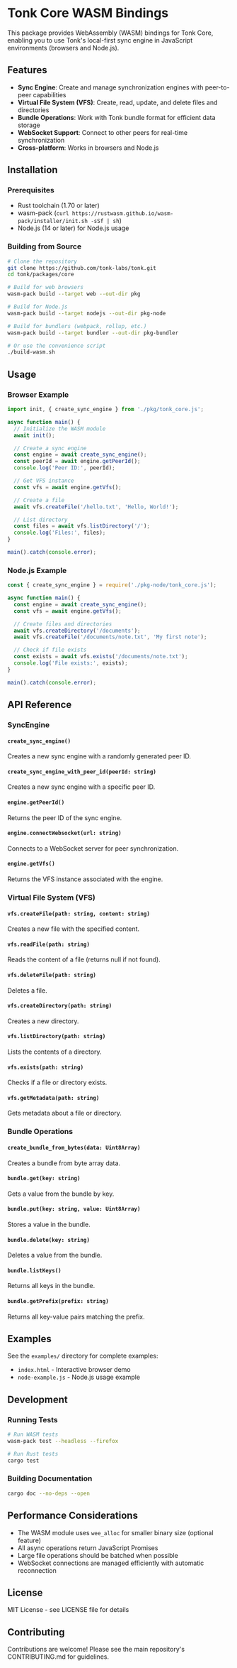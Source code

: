 # Tonk Core WASM Bindings

This package provides WebAssembly (WASM) bindings for Tonk Core, enabling you to use Tonk's
local-first sync engine in JavaScript environments (browsers and Node.js).

## Features

- **Sync Engine**: Create and manage synchronization engines with peer-to-peer capabilities
- **Virtual File System (VFS)**: Create, read, update, and delete files and directories
- **Bundle Operations**: Work with Tonk bundle format for efficient data storage
- **WebSocket Support**: Connect to other peers for real-time synchronization
- **Cross-platform**: Works in browsers and Node.js

## Installation

### Prerequisites

- Rust toolchain (1.70 or later)
- wasm-pack (`curl https://rustwasm.github.io/wasm-pack/installer/init.sh -sSf | sh`)
- Node.js (14 or later) for Node.js usage

### Building from Source

```bash
# Clone the repository
git clone https://github.com/tonk-labs/tonk.git
cd tonk/packages/core

# Build for web browsers
wasm-pack build --target web --out-dir pkg

# Build for Node.js
wasm-pack build --target nodejs --out-dir pkg-node

# Build for bundlers (webpack, rollup, etc.)
wasm-pack build --target bundler --out-dir pkg-bundler

# Or use the convenience script
./build-wasm.sh
```

## Usage

### Browser Example

```javascript
import init, { create_sync_engine } from './pkg/tonk_core.js';

async function main() {
  // Initialize the WASM module
  await init();

  // Create a sync engine
  const engine = await create_sync_engine();
  const peerId = await engine.getPeerId();
  console.log('Peer ID:', peerId);

  // Get VFS instance
  const vfs = await engine.getVfs();

  // Create a file
  await vfs.createFile('/hello.txt', 'Hello, World!');

  // List directory
  const files = await vfs.listDirectory('/');
  console.log('Files:', files);
}

main().catch(console.error);
```

### Node.js Example

```javascript
const { create_sync_engine } = require('./pkg-node/tonk_core.js');

async function main() {
  const engine = await create_sync_engine();
  const vfs = await engine.getVfs();

  // Create files and directories
  await vfs.createDirectory('/documents');
  await vfs.createFile('/documents/note.txt', 'My first note');

  // Check if file exists
  const exists = await vfs.exists('/documents/note.txt');
  console.log('File exists:', exists);
}

main().catch(console.error);
```

## API Reference

### SyncEngine

#### `create_sync_engine()`

Creates a new sync engine with a randomly generated peer ID.

#### `create_sync_engine_with_peer_id(peerId: string)`

Creates a new sync engine with a specific peer ID.

#### `engine.getPeerId()`

Returns the peer ID of the sync engine.

#### `engine.connectWebsocket(url: string)`

Connects to a WebSocket server for peer synchronization.

#### `engine.getVfs()`

Returns the VFS instance associated with the engine.

### Virtual File System (VFS)

#### `vfs.createFile(path: string, content: string)`

Creates a new file with the specified content.

#### `vfs.readFile(path: string)`

Reads the content of a file (returns null if not found).

#### `vfs.deleteFile(path: string)`

Deletes a file.

#### `vfs.createDirectory(path: string)`

Creates a new directory.

#### `vfs.listDirectory(path: string)`

Lists the contents of a directory.

#### `vfs.exists(path: string)`

Checks if a file or directory exists.

#### `vfs.getMetadata(path: string)`

Gets metadata about a file or directory.

### Bundle Operations

#### `create_bundle_from_bytes(data: Uint8Array)`

Creates a bundle from byte array data.

#### `bundle.get(key: string)`

Gets a value from the bundle by key.

#### `bundle.put(key: string, value: Uint8Array)`

Stores a value in the bundle.

#### `bundle.delete(key: string)`

Deletes a value from the bundle.

#### `bundle.listKeys()`

Returns all keys in the bundle.

#### `bundle.getPrefix(prefix: string)`

Returns all key-value pairs matching the prefix.

## Examples

See the `examples/` directory for complete examples:

- `index.html` - Interactive browser demo
- `node-example.js` - Node.js usage example

## Development

### Running Tests

```bash
# Run WASM tests
wasm-pack test --headless --firefox

# Run Rust tests
cargo test
```

### Building Documentation

```bash
cargo doc --no-deps --open
```

## Performance Considerations

- The WASM module uses `wee_alloc` for smaller binary size (optional feature)
- All async operations return JavaScript Promises
- Large file operations should be batched when possible
- WebSocket connections are managed efficiently with automatic reconnection

## License

MIT License - see LICENSE file for details

## Contributing

Contributions are welcome! Please see the main repository's CONTRIBUTING.md for guidelines.
